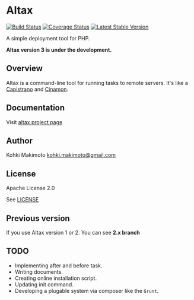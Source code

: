 # Altax

[![Build Status](https://travis-ci.org/kohkimakimoto/altax.png?branch=3.0)](https://travis-ci.org/kohkimakimoto/altax)
[![Coverage Status](https://coveralls.io/repos/kohkimakimoto/altax/badge.png?branch=3.0&20140205)](https://coveralls.io/r/kohkimakimoto/altax?branch=3.0)
[![Latest Stable Version](https://poser.pugx.org/kohkimakimoto/altax/v/stable.png)](https://packagist.org/packages/kohkimakimoto/altax)

A simple deployment tool for PHP.

**Altax version 3 is under the development.**

## Overview

Altax is a command-line tool for running tasks to remote servers.
It's like a [Capistrano](https://github.com/capistrano/capistrano) and [Cinamon](https://github.com/kentaro/cinnamon).

## Documentation

Visit [altax project page](http://kohkimakimoto.github.io/altax/)

## Author 

Kohki Makimoto <kohki.makimoto@gmail.com>

## License

Apache License 2.0

See [LICENSE](./LICENSE)

## Previous version 

If you use Altax version 1 or 2. You can see **2.x branch**


## TODO

* Implementing after and before task.
* Writing documents.
* Creating online installation script. 
* Updating init command.
* Developing a plugable system via composer like the `Grunt`.

